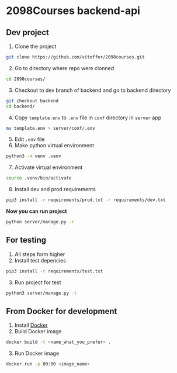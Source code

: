 # 2098Courses backend-api

## Dev project

1. Clone the project

```sh
git clone https://github.com/vitoffer/2098courses.git
```

2. Go to directory where repo were clonned

```sh
cd 2098courses/
```

3.  Checkout to dev branch of backend and go to backend directory

```sh
git checkout backend
cd backend/
```

4. Copy `template.env` to `.env` file in `conf` directory in `server` app

```sh
mv template.env > server/conf/.env
```

5. Edit `.env` file
6. Make python virtual environment

```sh
python3 -m venv .venv
```

7. Activate virtual environment

```sh
source .venv/bin/activate
```

8. Install dev and prod requirements

```sh
pip3 install -r requirements/prod.txt -r requirements/dev.txt
```

**Now you can run project**

```sh
python server/manage.py -r
```

## For testing

1. All steps form higher
2. Install test depencies

```sh
pip3 install -r requirements/test.txt
```

3. Run project for test

```sh
python3 server/manage.py -t
```

## From Docker for development

1. Install [Docker](https://docs.docker.com/engine/install/)
2. Build Docker image

```sh
docker build -t <name_what_you_prefer> .
```

3. Run Docker image

```sh
docker run -p 80:80 <image_name>
```

<!-- Сделать расписание словариком -->
<!-- миграция с переносом данных -->
